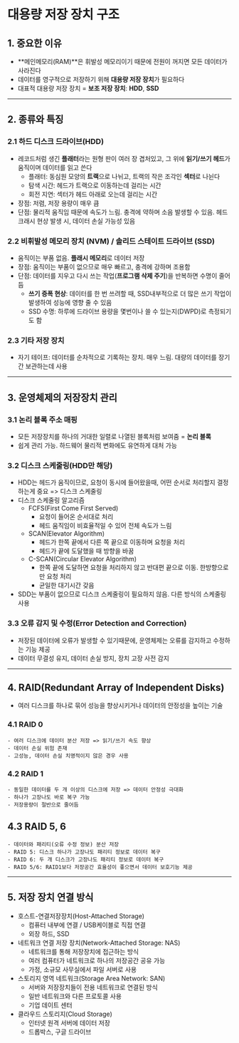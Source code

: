 # 대용량 저장 장치 구조

## 1. 중요한 이유
- **메인메모리(RAM)**은 휘발성 메모리이기 때문에 전원이 꺼지면 모든 데이터가 사라진다
- 데이터를 영구적으로 저장하기 위해 **대용량 저장 장치**가 필요하다
- 대표적 대용량 저장 장치 = **보조 저장 장치**: **HDD**, **SSD**

---

## 2. 종류와 특징
### 2.1 하드 디스크 드라이브(HDD)
- 레코드처럼 생긴 **플래터**라는 원형 판이 여러 장 겹처있고, 그 위에 **읽기/쓰기 헤드**가 움직이며 데이터를 읽고 쓴다
    - 플래터: 동심원 모양의 **트랙**으로 나뉘고, 트랙의 작은 조각인 **섹터**로 나뉜다
    - 탐색 시간: 헤드가 트랙으로 이동하는데 걸리는 시간
    - 회전 지연: 섹터가 헤드 아래로 오는데 걸리는 시간
- 장점: 저렴, 저장 용량이 매우 큼
- 단점: 물리적 움직임 때문에 속도가 느림. 충격에 약하며 소음 발생할 수 있음. 헤드 크래시 현상 발생 시, 데이터 손실 가능성 있음

### 2.2 비휘발성 메모리 장치 (NVM) / 솔리드 스테이트 드라이브 (SSD)
- 움직이는 부품 없음. **플래시 메모리**로 데이터 저장
- 장점: 움직이는 부품이 없으므로 매우 빠르고, 충격에 강하며 조용함
- 단점: 데이터를 지우고 다시 쓰는 작업(**프로그램 삭제 주기**)을 반복하면 수명이 줄어듬
    - **쓰기 증폭 현상**: 데이터를 한 번 쓰려할 때, SSD내부적으로 더 많은 쓰기 작업이 발생하여 성능에 영향 줄 수 있음
    - SSD 수명: 하루에 드라이브 용량을 몇번이나 쓸 수 있는지(DWPD)로 측정되기도 함

### 2.3 기타 저장 장치
- 자기 테이프: 데이터를 순차적으로 기록하는 장치. 매우 느림. 대량의 데이터를 장기간 보관하는데 사용

---

## 3. 운영체제의 저장장치 관리
### 3.1 논리 블록 주소 매핑
- 모든 저장장치를 하나의 거대한 일렬로 나열된 블록처럼 보여줌 = **논리 블록**
- 쉽게 관리 가능. 하드웨어 물리적 변화에도 유연하게 대처 가능

### 3.2 디스크 스케줄링(HDD만 해당)
- HDD는 헤드가 움직이므로, 요청이 동시에 들어왔을때, 어떤 순서로 처리할지 결정하는게 중요 => 디스크 스케줄링
- 디스크 스케줄링 알고리즘
    - FCFS(First Come First Served)
        - 요청이 들어온 순서대로 처리
        - 헤드 움직임이 비효율적일 수 있어 전체 속도가 느림
    - SCAN(Elevator Algorithm)
        - 헤드가 한쪽 끝에서 다른 쪽 끝으로 이동하며 요청을 처리
        - 헤드가 끝에 도달했을 때 방향을 바꿈
    - C-SCAN(Circular Elevator Algorithm)
        - 한쪽 끝에 도달하면 요청을 처리하지 않고 반대편 끝으로 이동. 한방향으로만 요청 처리
        - 균일한 대기시간 갖음
- SDD는 부품이 없으므로 디스크 스케줄링이 필요하지 않음. 다른 방식의 스케줄링 사용

### 3.3 오류 감지 및 수정(Error Detection and Correction)
- 저장된 데이터에 오류가 발생할 수 있기때문에, 운영체제는 오류를 감지하고 수정하는 기능 제공
- 데이터 무결성 유지, 데이터 손실 방지, 장치 고장 사전 감지

---

## 4. RAID(Redundant Array of Independent Disks)
- 여러 디스크를 하나로 묶어 성능을 향상시키거나 데이터의 안정성을 높이는 기술
### 4.1 RAID 0
    - 여러 디스크에 데이터 분산 저장 => 읽기/쓰기 속도 향상
    - 데이터 손실 위험 존재
    - 고성능, 데이터 손실 치명적이지 않은 경우 사용
### 4.2 RAID 1
    - 동일한 데이터를 두 개 이상의 디스크에 저장 => 데이터 안정성 극대화
    - 하나가 고장나도 바로 복구 가능
    - 저장용량이 절반으로 줄어듬
## 4.3 RAID 5, 6
    - 데이터와 패리티(오류 수정 정보) 분산 저장
    - RAID 5: 디스크 하나가 고장나도 패리티 정보로 데이터 복구
    - RAID 6: 두 개 디스크가 고장나도 패리티 정보로 데이터 복구
    - RAID 5/6: RAID1보다 저장공간 효율성이 좋으면서 데이터 보호기능 제공

---

## 5. 저장 장치 연결 방식
- 호스트-연결저장장치(Host-Attached Storage)
    - 컴퓨터 내부에 연결 / USB케이블로 직접 연결
    - 외장 하드, SSD
- 네트워크 연결 저장 장치(Network-Attached Storage: NAS)
    - 네트워크를 통해 저장장치에 접근하는 방식
    - 여러 컴퓨터가 네트워크로 하나의 저장공간 공유 가능
    - 가정, 소규모 사무실에서 파일 서버로 사용
- 스토리지 영역 네트워크(Storage Area Network: SAN)
    - 서버와 저장장치들이 전용 네트워크로 연결된 방식
    - 일반 네트워크와 다른 프로토콜 사용
    - 기업 데이트 센터
- 클라우드 스토리지(Cloud Storage)
    - 인터넷 원격 서버에 데이터 저장
    - 드롭박스, 구글 드라이브

